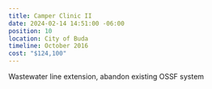 ```yaml
---
title: Camper Clinic II
date: 2024-02-14 14:51:00 -06:00
position: 10
location: City of Buda
timeline: October 2016
cost: "$124,100"
---
```


Wastewater line extension, abandon existing OSSF system